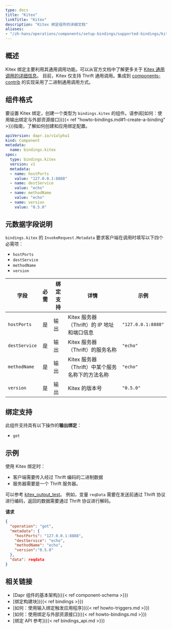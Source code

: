 ```yaml
---
type: docs
title: "Kitex"
linkTitle: "Kitex"
description: "Kitex 绑定组件的详细文档"
aliases:
- "/zh-hans/operations/components/setup-bindings/supported-bindings/kitex/"
---
```


## 概述

Kitex 绑定主要利用其通用调用功能。可以从官方文档中了解更多关于 [Kitex 通用调用的详细信息](https://www.cloudwego.io/docs/kitex/tutorials/advanced-feature/generic-call/)。
目前，Kitex 仅支持 Thrift 通用调用。集成到 [components-contrib](https://github.com/dapr/components-contrib/tree/master/bindings/kitex) 的实现采用了二进制通用调用方式。

## 组件格式

要设置 Kitex 绑定，创建一个类型为 `bindings.kitex` 的组件。请参阅[如何：使用输出绑定与外部资源接口]({{< ref "howto-bindings.md#1-create-a-binding" >}})指南，了解如何创建和应用绑定配置。

```yaml
apiVersion: dapr.io/v1alpha1
kind: Component
metadata:
  name: bindings.kitex
spec:
  type: bindings.kitex
  version: v1
  metadata: 
  - name: hostPorts
    value: "127.0.0.1:8888"
  - name: destService
    value: "echo"
  - name: methodName
    value: "echo"
  - name: version
    value: "0.5.0"
```

## 元数据字段说明

`bindings.kitex` 的 `InvokeRequest.Metadata` 要求客户端在调用时填写以下四个必需项：

- `hostPorts`
- `destService`
- `methodName`
- `version`

| 字段         | 必需 | 绑定支持 | 详情                                                                                                 | 示例                |
|-------------|:----:|--------|-----------------------------------------------------------------------------------------------------|--------------------|
| `hostPorts`   |  是  | 输出   | Kitex 服务器（Thrift）的 IP 地址和端口信息                                                          | `"127.0.0.1:8888"` |
| `destService` |  是  | 输出   | Kitex 服务器（Thrift）的服务名称                                                                    | `"echo"`           |
| `methodName`  |  是  | 输出   | Kitex 服务器（Thrift）中某个服务名称下的方法名称                                                    | `"echo"`           |
| `version`     |  是  | 输出   | Kitex 的版本号                                                                                       | `"0.5.0"`          |

## 绑定支持

此组件支持具有以下操作的**输出绑定**：

- `get`

## 示例

使用 Kitex 绑定时：
- 客户端需要传入经过 Thrift 编码的二进制数据
- 服务器需要是一个 Thrift 服务器。

可以参考 [kitex_output_test](https://github.com/dapr/components-contrib/blob/master/bindings/kitex/kitex_output_test.go)。
例如，变量 `reqData` 需要在发送前通过 Thrift 协议进行编码，返回的数据需要通过 Thrift 协议进行解码。

**请求**

```json
{
  "operation": "get",
  "metadata": {
    "hostPorts": "127.0.0.1:8888",
    "destService": "echo",
    "methodName": "echo",
    "version":"0.5.0"
  },
  "data": reqdata
}
```

## 相关链接

- [Dapr 组件的基本架构]({{< ref component-schema >}})
- [绑定构建块]({{< ref bindings >}})
- [如何：使用输入绑定触发应用程序]({{< ref howto-triggers.md >}})
- [如何：使用绑定与外部资源接口]({{< ref howto-bindings.md >}})
- [绑定 API 参考]({{< ref bindings_api.md >}})
